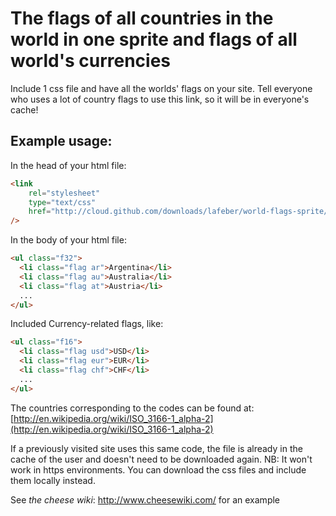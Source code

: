 # The flags of all countries in the world in one sprite and flags of all world's currencies

Include 1 css file and have all the worlds' flags on your site. Tell everyone who uses a lot of country flags to use this link, so it will be in everyone's cache!

## Example usage:

In the head of your html file:

```html
<link
    rel="stylesheet"
    type="text/css"
    href="http://cloud.github.com/downloads/lafeber/world-flags-sprite/flags32.css"
/>
```

In the body of your html file:

```html
<ul class="f32">
  <li class="flag ar">Argentina</li>
  <li class="flag au">Australia</li>
  <li class="flag at">Austria</li>
  ...
</ul>
```

Included Currency-related flags, like:

```html
<ul class="f16">
  <li class="flag usd">USD</li>
  <li class="flag eur">EUR</li>
  <li class="flag chf">CHF</li>
  ...
</ul>
```

The countries corresponding to the codes can be found at: [http://en.wikipedia.org/wiki/ISO_3166-1_alpha-2](http://en.wikipedia.org/wiki/ISO_3166-1_alpha-2)

If a previously visited site uses this same code, the file is already in the cache of the user and doesn't need to be downloaded again.
NB: It won't work in https environments. You can download the css files and include them locally instead.

See *the cheese wiki*: http://www.cheesewiki.com/ for an example
